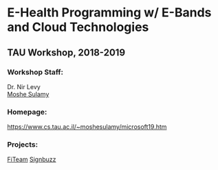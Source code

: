 # E-Health Programming w/ E-Bands and Cloud Technologies
## TAU Workshop, 2018-2019
### Workshop Staff:
Dr. Nir Levy  
[Moshe Sulamy](https://www.cs.tau.ac.il/~moshesulamy/)

### Homepage:
https://www.cs.tau.ac.il/~moshesulamy/microsoft19.htm

### Projects:
[FiTeam](https://fiteamtau.wixsite.com/fiteam)
[Signbuzz](https://benhausman.wixsite.com/signbuzz)
